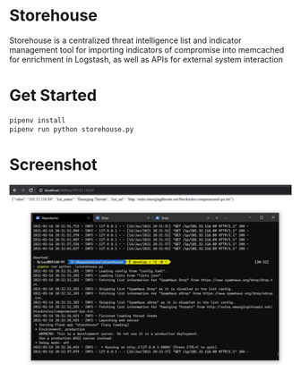 # Storehouse

Storehouse is a centralized threat intelligence list and indicator management tool for importing indicators of compromise into memcached for enrichment in Logstash, as well as APIs for external system interaction

# Get Started

```
pipenv install
pipenv run python storehouse.py
```

# Screenshot

![screenshot.png](screenshot.png)